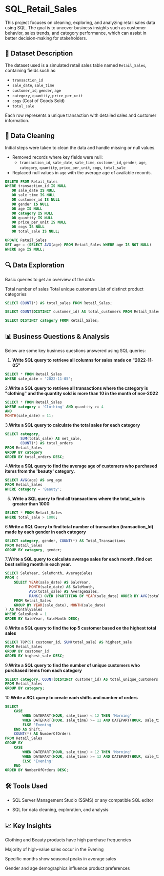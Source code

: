 # SQL_Retail_Sales

This project focuses on cleaning, exploring, and analyzing retail sales data using SQL. The goal is to uncover business insights such as customer behavior, sales trends, and category performance, which can assist in better decision-making for stakeholders.

## 📁 Dataset Description

The dataset used is a simulated retail sales table named `Retail_Sales`, containing fields such as:

- `transaction_id`
- `sale_date`, `sale_time`
- `customer_id`, `gender`, `age`
- `category`, `quantity`, `price_per_unit`
- `cogs` (Cost of Goods Sold)
- `total_sale`

Each row represents a unique transaction with detailed sales and customer information.

## 🧹 Data Cleaning

Initial steps were taken to clean the data and handle missing or null values.

- Removed records where key fields were null:
  - `transaction_id`, `sale_date`, `sale_time`, `customer_id`, `gender`, `age`, `category`, `quantity`, `price_per_unit`, `cogs`, `total_sale`
- Replaced null values in `age` with the average age of available records.

```sql
DELETE FROM Retail_Sales
WHERE transaction_id IS NULL
   OR sale_date IS NULL
   OR sale_time IS NULL
   OR customer_id IS NULL
   OR gender IS NULL
   OR age IS NULL
   OR category IS NULL
   OR quantity IS NULL
   OR price_per_unit IS NULL
   OR cogs IS NULL
   OR total_sale IS NULL;

UPDATE Retail_Sales
SET age = (SELECT AVG(age) FROM Retail_Sales WHERE age IS NOT NULL)
WHERE age IS NULL;
```

## 🔍 Data Exploration
Basic queries to get an overview of the data:

Total number of sales
Total unique customers
List of distinct product categories

```sql
SELECT COUNT(*) AS total_sales FROM Retail_Sales;

SELECT COUNT(DISTINCT customer_id) AS total_customers FROM Retail_Sales;

SELECT DISTINCT category FROM Retail_Sales;
```

## 📊 Business Questions & Analysis
Below are some key business questions answered using SQL queries:

1. **Write SQL query to retrieve all columns for sales made on "2022-11-05"**

```sql
SELECT * FROM Retail_Sales
WHERE sale_date = '2022-11-05';
```

2.**Write a SQL query to retrieve all transactions where the category is "clothing" and the quantity sold is  more than 10 in the month of nov-2022**

```sql
SELECT * FROM Retail_Sales
WHERE category = 'Clothing' AND quantity >= 4
AND
MONTH(sale_date) = 11;
```

3.**Write a SQL query to calculate the total sales for each category**

```sql
SELECT category,
       SUM(total_sale) AS net_sale,
       COUNT(*) AS total_orders
FROM Retail_Sales
GROUP BY category
ORDER BY total_orders DESC;
```

4.**Write a SQL query to find the average age of customers who purchased items from the 'beauty' category.**

```sql
SELECT AVG(age) AS avg_age
FROM Retail_Sales
WHERE category = 'Beauty';
```

5. **Write a SQL query to find all transactions where the total_sale is greater than 1000**

```sql
SELECT * FROM Retail_Sales
WHERE total_sale > 1000;
```

6.**Write a SQL Query to find total number of transaction (transaction_Id) made by each gender in each category**

```sql
SELECT category, gender, COUNT(*) AS Total_Transactions
FROM Retail_Sales
GROUP BY category, gender;
```

7.**Write a SQL query to calculate average sales for each month. find out best selling month in each year.**

```sql
SELECT SaleYear, SaleMonth, AverageSales
FROM (
    SELECT YEAR(sale_date) AS SaleYear,
           MONTH(sale_date) AS SaleMonth,
           AVG(total_sale) AS AverageSales,
           RANK() OVER (PARTITION BY YEAR(sale_date) ORDER BY AVG(total_sale) DESC) AS SalesRank
    FROM Retail_Sales
    GROUP BY YEAR(sale_date), MONTH(sale_date)
) AS MonthlySales
WHERE SalesRank = 1
ORDER BY SaleYear, SaleMonth DESC;
```

8.**Write a SQL query to find the top 5 customer based on the highest total sales**

```sql
SELECT TOP(5) customer_id, SUM(total_sale) AS highest_sale
FROM Retail_Sales
GROUP BY customer_id
ORDER BY highest_sale DESC;
```

9.**Write a SQL query to find the number of unique customers who purchased items from each category**

```sql
SELECT category, COUNT(DISTINCT customer_id) AS total_unique_customers
FROM Retail_Sales
GROUP BY category;
```

10.**Write a SQL query to create each shifts and number of orders**

```sql
SELECT 
    CASE 
        WHEN DATEPART(HOUR, sale_time) < 12 THEN 'Morning'
        WHEN DATEPART(HOUR, sale_time) >= 12 AND DATEPART(HOUR, sale_time) < 17 THEN 'Afternoon'
        ELSE 'Evening'
    END AS Shift,
    COUNT(*) AS NumberOfOrders
FROM Retail_Sales
GROUP BY
    CASE 
        WHEN DATEPART(HOUR, sale_time) < 12 THEN 'Morning'
        WHEN DATEPART(HOUR, sale_time) >= 12 AND DATEPART(HOUR, sale_time) < 17 THEN 'Afternoon'
        ELSE 'Evening'
    END
ORDER BY NumberOfOrders DESC;
```

## 🛠️ Tools Used
- SQL Server Management Studio (SSMS) or any compatible SQL editor

- SQL for data cleaning, exploration, and analysis

## 📈 Key Insights
Clothing and Beauty products have high purchase frequencies

Majority of high-value sales occur in the Evening

Specific months show seasonal peaks in average sales

Gender and age demographics influence product preferences
